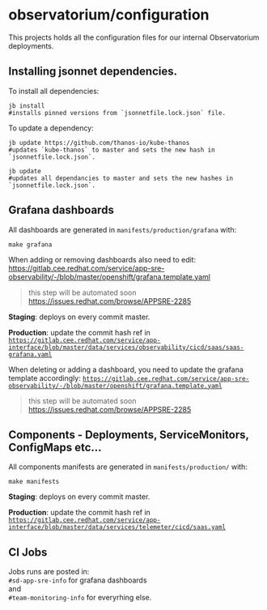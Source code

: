 # observatorium/configuration

This projects holds all the configuration files for our internal Observatorium deployments.

## Installing jsonnet dependencies.

To install all dependencies:
```
jb install
#installs pinned versions from `jsonnetfile.lock.json` file.
```

To update a dependency:
```
jb update https://github.com/thanos-io/kube-thanos
#updates `kube-thanos` to master and sets the new hash in `jsonnetfile.lock.json`.

jb update
#updates all dependancies to master and sets the new hashes in `jsonnetfile.lock.json`.
```

## Grafana dashboards

All dashboards are generated in `manifests/production/grafana` with:
```
make grafana
```

When adding or removing dashboards also need to edit:
https://gitlab.cee.redhat.com/service/app-sre-observability/-/blob/master/openshift/grafana.template.yaml
> this step will be automated soon https://issues.redhat.com/browse/APPSRE-2285

**Staging**: deploys on every commit master.

**Production**: update the commit hash ref in [`https://gitlab.cee.redhat.com/service/app-interface/blob/master/data/services/observability/cicd/saas/saas-grafana.yaml`](https://gitlab.cee.redhat.com/service/app-interface/blob/master/data/services/observability/cicd/saas/saas-grafana.yaml)

When deleting or adding a dashboard, you need to update the grafana template accordingly: [`https://gitlab.cee.redhat.com/service/app-sre-observability/-/blob/master/openshift/grafana.template.yaml`](https://gitlab.cee.redhat.com/service/app-sre-observability/-/blob/master/openshift/grafana.template.yaml)
> this step will be automated soon https://issues.redhat.com/browse/APPSRE-2285


## Components - Deployments, ServiceMonitors, ConfigMaps etc...

All components manifests are generated in `manifests/production/` with:
```
make manifests
```
**Staging**: deploys on every commit master.

**Production**: update the commit hash ref in [`https://gitlab.cee.redhat.com/service/app-interface/blob/master/data/services/telemeter/cicd/saas.yaml`](https://gitlab.cee.redhat.com/service/app-interface/blob/master/data/services/telemeter/cicd/saas.yaml)


## CI Jobs
Jobs runs are posted in:<br/>
`#sd-app-sre-info` for grafana dashboards <br/>
and <br/>
`#team-monitoring-info` for everyrhing else.



